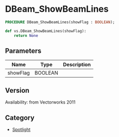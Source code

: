 # DBeam_ShowBeamLines

```pascal
PROCEDURE DBeam_ShowBeamLines(showFlag : BOOLEAN);
```

```python
def vs.DBeam_ShowBeamLines(showFlag):
    return None
```

## Parameters
|Name|Type|Description|
|---|---|---|
|showFlag|BOOLEAN|   |

## Version
Availability: from Vectorworks 2011

## Category
* [Spotlight](../Categories/Spotlight.md)
